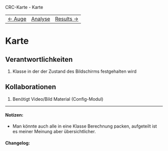 CRC-Karte - Karte

<table>
<tbody>
  <tr>
    <td>
        <a href='crc-Auge.md'>
            ← Auge
        </a>
    </td>
    <td>
        <a href='README.md'>
            Analyse
        </a>
    </td>
    <td>
        <a href='crc-Results.md'>
            Results →
        </a>
    </td>
  </tr>
</tbody>
</table>

# Karte
## Verantwortlichkeiten
1. Klasse in der der Zustand des Bildschirms festgehalten wird


## Kollaborationen
1. Benötigt Video/Bild Material (Config-Modul)

---
#### Notizen:
- Man könnte auch alle in eine Klasse Berechnung packen, aufgeteilt ist es meiner Meinung aber übersichtlicher.

#### Changelog:
<!-- Hier eventuelle Abänderungen dokumentieren -->
